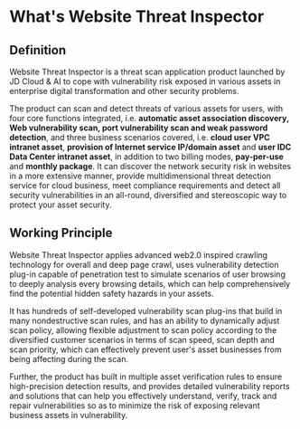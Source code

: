 # What's Website Threat Inspector

## Definition

Website Threat Inspector is a threat scan application product launched by JD Cloud & AI to cope with vulnerability risk exposed in various assets in enterprise digital transformation and other security problems.

The product can scan and detect threats of various assets for users, with four core functions integrated, i.e. **automatic asset association discovery, Web vulnerability scan, port vulnerability scan and weak password detection**, and three business scenarios covered, i.e. **cloud user VPC intranet asset**, **provision of Internet service IP/domain asset** and **user IDC Data Center intranet asset**, in addition to two billing modes, **pay-per-use** and **monthly package**. It can discover the network security risk in websites in a more extensive manner, provide multidimensional threat detection service for cloud business, meet compliance requirements and detect all security vulnerabilities in an all-round, diversified and stereoscopic way to protect your asset security.

## Working Principle

Website Threat Inspector applies advanced web2.0 inspired crawling technology for overall and deep page crawl, uses vulnerability detection plug-in capable of penetration test to simulate scenarios of user browsing to deeply analysis every browsing details, which can help comprehensively find the potential hidden safety hazards in your assets.

It has hundreds of self-developed vulnerability scan plug-ins that build in many nondestructive scan rules, and has an ability to dynamically adjust scan policy, allowing flexible adjustment to scan policy according to the diversified customer scenarios in terms of scan speed, scan depth and scan priority, which can effectively prevent user's asset businesses from being affecting during the scan.

Further, the product has built in multiple asset verification rules to ensure high-precision detection results, and provides detailed vulnerability reports and solutions that can help you effectively understand, verify, track and repair vulnerabilities so as to minimize the risk of exposing relevant business assets in vulnerability.
